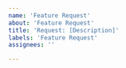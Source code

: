 ```yaml
---
name: 'Feature Request'
about: 'Feature Request'
title: 'Request: [Description]'
labels: 'Feature Request'
assignees: ''

---
```

<!---
Probably will get ignored if the request is not described well or based on personal feelings (worth the effort or not).\
If you think that it's worthy to be included into the suite, open a pr instead or /cc @1480c1 instead (maybe)
--->
